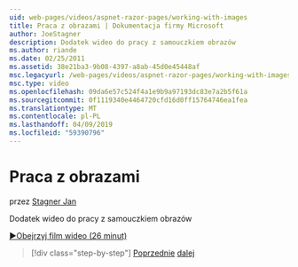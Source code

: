 ```yaml
---
uid: web-pages/videos/aspnet-razor-pages/working-with-images
title: Praca z obrazami | Dokumentacja firmy Microsoft
author: JoeStagner
description: Dodatek wideo do pracy z samouczkiem obrazów
ms.author: riande
ms.date: 02/25/2011
ms.assetid: 38e21ba3-9b08-4397-a8ab-45d0e45448af
msc.legacyurl: /web-pages/videos/aspnet-razor-pages/working-with-images
msc.type: video
ms.openlocfilehash: 09da6e57c524f4a1e9b9a97193dc83e7a2b5f61a
ms.sourcegitcommit: 0f1119340e4464720cfd16d0ff15764746ea1fea
ms.translationtype: MT
ms.contentlocale: pl-PL
ms.lasthandoff: 04/09/2019
ms.locfileid: "59390796"
---
```

# <a name="working-with-images"></a>Praca z obrazami

przez [Stagner Jan](https://github.com/JoeStagner)

Dodatek wideo do pracy z samouczkiem obrazów

[&#9654;Obejrzyj film wideo (26 minut)](https://channel9.msdn.com/Blogs/ASP-NET-Site-Videos/working-with-images)

> [!div class="step-by-step"]
> [Poprzednie](working-with-files.md)
> [dalej](working-with-video.md)

